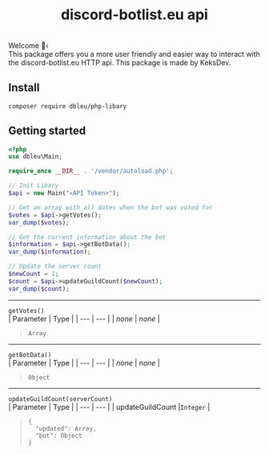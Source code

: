 <h1 align="center">discord-botlist.eu api</h1>
<br />
Welcome 👋‹ <br />
This package offers you a more user friendly and easier way to interact with the discord-botlist.eu HTTP api. This package is made by KeksDev.

## Install
```
composer require dbleu/php-libary
```

## Getting started
```PHP
<?php
use dbleu\Main;

require_once __DIR__ . '/vendor/autoload.php';

// Init Libary
$api = new Main("<API Token>");

// Get an array with all dates when the bot was voted for
$votes = $api->getVotes();
var_dump($votes);

// Get the current information about the bot
$information = $api->getBotData();
var_dump($information);

// Update the server count
$newCount = 1;
$count = $api->updateGuildCount($newCount);
var_dump($count);
```

---

`getVotes()` <br />
| Parameter | Type |
| --- | --- |
| _none_ | _none_ |

> `Array`

---

`getBotData()` <br />
| Parameter | Type |
| --- | --- |
| _none_ | _none_ |

> `Object`

---

`updateGuildCount(serverCount)` <br />
| Parameter | Type |
| --- | --- |
| updateGuildCount |`Integer` |

> ```
> {
>   "updated": Array,
>   "bot": Object
> }
> ```

